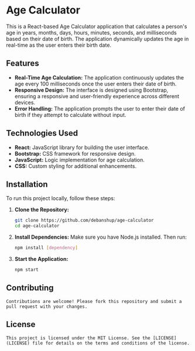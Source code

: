 # Age Calculator

This is a React-based Age Calculator application that calculates a person's age in years, months, days, hours, minutes, seconds, and milliseconds based on their date of birth. The application dynamically updates the age in real-time as the user enters their birth date.

## Features

- **Real-Time Age Calculation:** The application continuously updates the age every 100 milliseconds once the user enters their date of birth.
- **Responsive Design:** The interface is designed using Bootstrap, ensuring a responsive and user-friendly experience across different devices.
- **Error Handling:** The application prompts the user to enter their date of birth if they attempt to calculate without input.

## Technologies Used

- **React:** JavaScript library for building the user interface.
- **Bootstrap:** CSS framework for responsive design.
- **JavaScript:** Logic implementation for age calculation.
- **CSS:** Custom styling for additional enhancements.

## Installation

To run this project locally, follow these steps:
1. **Clone the Repository:**

   ```bash
   git clone https://github.com/debanshup/age-calculator
   cd age-calculator
2. **Install Dependencies:**
    Make sure you have Node.js installed. Then run:
    ```bash
    npm install [dependency]
3. **Start the Application:**
    ```bash
    npm start
    
## Contributing
    Contributions are welcome! Please fork this repository and submit a pull request with your changes.
## License
    This project is licensed under the MIT License. See the [LICENSE](LICENSE) file for details on the terms and conditions of the license.